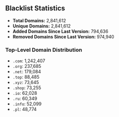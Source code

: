 ## Blacklist Statistics

- **Total Domains:** 2,841,612
- **Unique Domains:** 2,841,612
- **Added Domains Since Last Version:** 794,636
- **Removed Domains Since Last Version:** 974,940

### Top-Level Domain Distribution

-  `.com`: 1,242,407
-  `.org`: 237,685
-  `.net`: 179,084
-  `.top`: 88,485
-  `.xyz`: 73,645
-  `.shop`: 73,255
-  `.io`: 62,028
-  `.ru`: 60,349
-  `.info`: 52,099
-  `.pl`: 48,774
